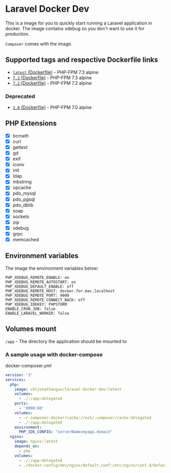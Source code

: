 # Laravel Docker Dev

This is a image for you to quickly start running a Laravel application in docker. The image contains xdebug so you don't want to use it for production.

`Composer` comes with the image.

## Supported tags and respective Dockerfile links

- [`latest` (Dockerfile)](https://github.com/JonathanGuo/laravel-docker-dev/blob/master/Dockerfile) - PHP-FPM 7.3 alpine
- [`7.3` (Dockerfile)](https://github.com/JonathanGuo/laravel-docker-dev/blob/7.3/Dockerfile) - PHP-FPM 7.3 alpine
- [`7.2` (Dockerfile)](https://github.com/JonathanGuo/laravel-docker-dev/blob/7.2/Dockerfile) - PHP-FPM 7.2 alpine

### Deprecated
- [`1.0` (Dockerfile)](https://github.com/JonathanGuo/laravel-docker-dev/blob/1.0/Dockerfile) - PHP-FPM 7.0 alpine

## PHP Extensions

- [x] bcmath
- [x] curl
- [x] gettext
- [x] gd
- [x] exif
- [x] iconv
- [x] intl
- [x] ldap
- [x] mbstring
- [x] opcache
- [x] pdo_mysql
- [x] pdo_pgsql
- [x] pdo_dblib
- [x] soap
- [x] sockets
- [x] zip
- [x] xdebug
- [x] grpc
- [x] memcached

## Environment variables

The image the environment variables below:

```
PHP_XDEBUG_REMOTE_ENABLE: on
PHP_XDEBUG_REMOTE_AUTOSTART: on
PHP_XDEBUG_DEFAULT_ENABLE: off
PHP_XDEBUG_REMOTE_HOST: docker.for.mac.localhost
PHP_XDEBUG_REMOTE_PORT: 9000
PHP_XDEBUG_REMOTE_CONNECT_BACK: off
PHP_XDEBUG_IDEKEY: PHPSTORM
ENABLE_CRON_JOB: false
ENABLE_LARAVEL_WORKER: false
```

## Volumes mount

`/app` - The directory the application should be mounted to

### A sample usage with docker-compose

docker-composer.yml


```yml
version: '3'
services:
  php:
    image: chcjonathanguo/laravel-docker-dev:latest
    volumes:
      - ./:/app:delegated
    ports:
      - '8000:80'
    volumes:
      - ~/.composer-docker/cache:/root/.composer/cache:delegated
      - ./:/app:delegated
    environment:
      PHP_IDE_CONFIG: "serverName=myapp.domain"
  nginx:
    image: nginx:latest
    depends_on:
      - php
    volumes:
      - ./:/app:delegated
      - ./docker-config/dev/nginx/default.conf:/etc/nginx/conf.d/default.conf
```

